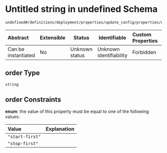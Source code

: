 # Untitled string in undefined Schema

```txt
undefined#/definitions/deployment/properties/update_config/properties/order
```




| Abstract            | Extensible | Status         | Identifiable            | Custom Properties | Additional Properties | Access Restrictions | Defined In                                                                  |
| :------------------ | ---------- | -------------- | ----------------------- | :---------------- | --------------------- | ------------------- | --------------------------------------------------------------------------- |
| Can be instantiated | No         | Unknown status | Unknown identifiability | Forbidden         | Allowed               | none                | [config_schema_v3.9.json\*](config_schema_v3.9.json "open original schema") |

## order Type

`string`

## order Constraints

**enum**: the value of this property must be equal to one of the following values:

| Value           | Explanation |
| :-------------- | ----------- |
| `"start-first"` |             |
| `"stop-first"`  |             |
